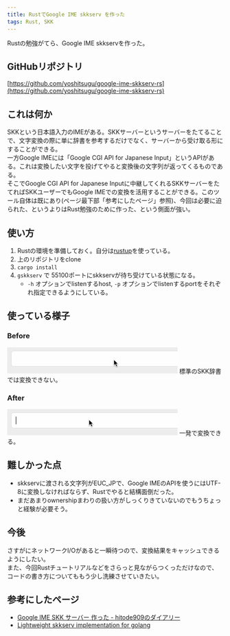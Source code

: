 ```yaml
---
title: RustでGoogle IME skkserv を作った
tags: Rust, SKK
---
```


Rustの勉強がてら、Google IME skkservを作った。<!--more-->

## GitHubリポジトリ
[https://github.com/yoshitsugu/google-ime-skkserv-rs](https://github.com/yoshitsugu/google-ime-skkserv-rs)

## これは何か
SKKという日本語入力のIMEがある。SKKサーバーというサーバーをたてることで、文字変換の際に単に辞書を参考するだけでなく、サーバーから受け取る形にすることができる。  
一方Google IMEには「Google CGI API for Japanese Input」というAPIがある。これは変換したい文字を投げてやると変換後の文字列が返ってくるものである。  
そこでGoogle CGI API for Japanese Inputに中継してくれるSKKサーバーをたてればSKKユーザーでもGoogle IMEでの変換を活用することができる。このツール自体は既にあり(ページ最下部「参考にしたページ」参照)、今回は必要に迫られた、というよりはRust勉強のために作った、という側面が強い。

## 使い方
1. Rustの環境を準備しておく。自分は[rustup](https://github.com/rust-lang-nursery/rustup.rs)を使っている。
2. 上のリポジトリをclone
3. `cargo install`
4. `gskkserv` で 55100ポートにskkservが待ち受けている状態になる。
    - `-h` オプションでlistenするhost, `-p` オプションでlistenするportをそれぞれ指定できるようにしている。

## 使っている様子
### Before
<img src="/images/20161101/before.gif" class="blog-img img-responsive">  
標準のSKK辞書では変換できない。

### After
<img src="/images/20161101/after.gif" class="blog-img img-responsive">  
一発で変換できる。

## 難しかった点
- skkservに渡される文字列がEUC_JPで、Google IMEのAPIを使うにはUTF-8に変換しなければならず、Rustでやると結構面倒だった。
- まだあまりownershipまわりの扱い方がしっくりきていないのでもうちょっと経験が必要そう。

## 今後
さすがにネットワークI/Oがあると一瞬待つので、変換結果をキャッシュできるようにしたい。  
また、今回Rustチュートリアルなどをさらっと見ながらつくっただけなので、コードの書き方についてももう少し洗練させていきたい。

## 参考にしたページ
- [Google IME SKK サーバー 作った - hitode909のダイアリー](http://blog.sushi.money/entry/20110421/1303274561)
- [Lightweight skkserv implementation for golang](https://github.com/akiym/go-skkserv)
